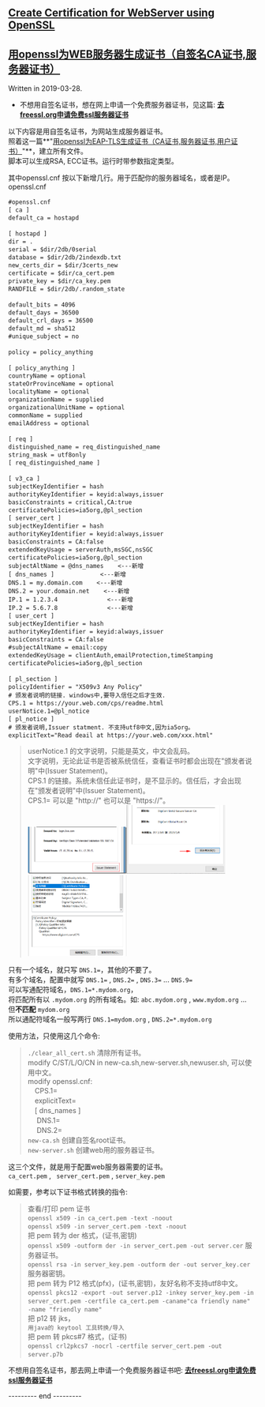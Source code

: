 ## [Create Certification for WebServer using OpenSSL](https://github.com/osnosn/HowTo/blob/master/OpenSSL/Create_CERTs_for_WebeServer_using_openssl.md)
## [用openssl为WEB服务器生成证书（自签名CA证书,服务器证书）](https://www.cnblogs.com/osnosn/p/10608455.html) 
Written in 2019-03-28.

* 不想用自签名证书，想在网上申请一个免费服务器证书，见这篇: **[去freessl.org申请免费ssl服务器证书](https://www.cnblogs.com/osnosn/p/10627969.html)**   

以下内容是用自签名证书，为网站生成服务器证书。   
照着这一篇**"[用openssl为EAP-TLS生成证书（CA证书,服务器证书,用户证书）](https://www.cnblogs.com/osnosn/p/10597897.html)"**，建立所有文件。   
脚本可以生成RSA, ECC证书。运行时带参数指定类型。    

其中openssl.cnf 按以下新增几行。用于匹配你的服务器域名，或者是IP。   
openssl.cnf
```
#openssl.cnf
[ ca ]
default_ca = hostapd

[ hostapd ]
dir = .
serial = $dir/2db/0serial
database = $dir/2db/2indexdb.txt
new_certs_dir = $dir/3certs_new
certificate = $dir/ca_cert.pem
private_key = $dir/ca_key.pem
RANDFILE = $dir/2db/.random_state

default_bits = 4096
default_days = 36500
default_crl_days = 36500
default_md = sha512
#unique_subject = no

policy = policy_anything

[ policy_anything ]
countryName = optional
stateOrProvinceName = optional
localityName = optional
organizationName = supplied
organizationalUnitName = optional
commonName = supplied
emailAddress = optional

[ req ]
distinguished_name = req_distinguished_name
string_mask = utf8only
[ req_distinguished_name ]

[ v3_ca ]
subjectKeyIdentifier = hash
authorityKeyIdentifier = keyid:always,issuer
basicConstraints = critical,CA:true
certificatePolicies=ia5org,@pl_section
[ server_cert ]
subjectKeyIdentifier = hash
authorityKeyIdentifier = keyid:always,issuer
basicConstraints = CA:false
extendedKeyUsage = serverAuth,msSGC,nsSGC
certificatePolicies=ia5org,@pl_section
subjectAltName = @dns_names    <---新增
[ dns_names ]             <---新增
DNS.1 = my.domain.com    <---新增
DNS.2 = your.domain.net    <---新增
IP.1 = 1.2.3.4              <---新增
IP.2 = 5.6.7.8              <---新增
[ user_cert ]
subjectKeyIdentifier = hash
authorityKeyIdentifier = keyid:always,issuer
basicConstraints = CA:false
#subjectAltName = email:copy
extendedKeyUsage = clientAuth,emailProtection,timeStamping
certificatePolicies=ia5org,@pl_section

[ pl_section ]
policyIdentifier = "X509v3 Any Policy"
# 颁发者说明的链接. windows中,要导入信任之后才生效.
CPS.1 = https://your.web.com/cps/readme.html
userNotice.1=@pl_notice
[ pl_notice ]
# 颁发者说明,Issuer statment. 不支持utf8中文,因为ia5org。
explicitText="Read deail at https://your.web.com/xxx.html"
```
> userNotice.1 的文字说明，只能是英文，中文会乱码。   
> 文字说明，无论此证书是否被系统信任，查看证书时都会出现在"颁发者说明"中(Issuer Statement)。   
> CPS.1 的链接。系统未信任此证书时，是不显示的。信任后，才会出现在"颁发者说明"中(Issuer Statement)。  
> CPS.1= 可以是 "http://" 也可以是 "https://"。   
> <img src="https://github.com/osnosn/HowTo/raw/master/OpenSSL/images/EAP-TLS1.png" width="200" /><img src="https://github.com/osnosn/HowTo/raw/master/OpenSSL/images/EAP-TLS2.png" width="200" /><img src="https://github.com/osnosn/HowTo/raw/master/OpenSSL/images/EAP-TLS3.png" width="200" />

只有一个域名，就只写 `DNS.1=`，其他的不要了。   
有多个域名，配置中就写 `DNS.1=` , `DNS.2=` , `DNS.3=` ... `DNS.9=`   
可以写通配符域名，`DNS.1=*.mydom.org`，   
将匹配所有以 `.mydom.org` 的所有域名。如: `abc.mydom.org` , `www.mydom.org` ...   
但**不匹配** `mydom.org`    
所以通配符域名一般写两行 `DNS.1=mydom.org` , `DNS.2=*.mydom.org`   

使用方法，只使用这几个命令:   
>    `./clear_all_cert.sh` 清除所有证书。   
>  modify C/ST/L/O/CN in new-ca.sh,new-server.sh,newuser.sh, 可以使用中文。   
>  modify openssl.cnf:   
>  　CPS.1=   
>  　explicitText=   
>  　[ dns_names ]   
>  　 DNS.1=   
>  　 DNS.2=   
> `new-ca.sh` 创建自签名root证书。   
> `new-server.sh` 创建web用的服务器证书。   

这三个文件，就是用于配置web服务器需要的证书。   
`ca_cert.pem` , ` server_cert.pem` , `server_key.pem`

如需要，参考以下证书格式转换的指令:   
> 查看/打印 pem 证书   
> `openssl x509 -in ca_cert.pem -text -noout`  
> `openssl x509 -in server_cert.pem -text -noout`  
> 把 pem 转为 der 格式，(证书,密钥)     
> `openssl x509 -outform der -in server_cert.pem -out server.cer` 服务器证书。  
> `openssl rsa -in server_key.pem -outform der -out server_key.cer` 服务器密钥。  
> 把 pem 转为 P12 格式(pfx)，(证书,密钥)，友好名称不支持utf8中文。  
> `openssl pkcs12 -export -out server.p12 -inkey server_key.pem -in server_cert.pem -certfile ca_cert.pem -caname"ca friendly name" -name "friendly name"`   
> 把 p12 转 jks，   
> `用java的 keytool 工具转换/导入`   
> 把 pem 转 pkcs#7 格式，(证书)   
> `openssl crl2pkcs7 -nocrl -certfile server_cert.pem -out server.p7b`   

不想用自签名证书，那去网上申请一个免费服务器证书吧: **[去freessl.org申请免费ssl服务器证书](https://www.cnblogs.com/osnosn/p/10627969.html)**   

--------- end ---------

